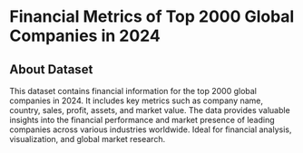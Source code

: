 # Financial Metrics of Top 2000 Global Companies in 2024

## About Dataset
This dataset contains financial information for the top 2000 global companies in 2024. It includes key metrics such as company name, country, sales, profit, assets, and market value. The data provides valuable insights into the financial performance and market presence of leading companies across various industries worldwide. Ideal for financial analysis, visualization, and global market research.
